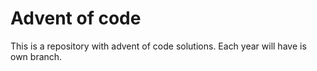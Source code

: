 # Advent of code

This is a repository with advent of code solutions.
Each year will have is own branch.

